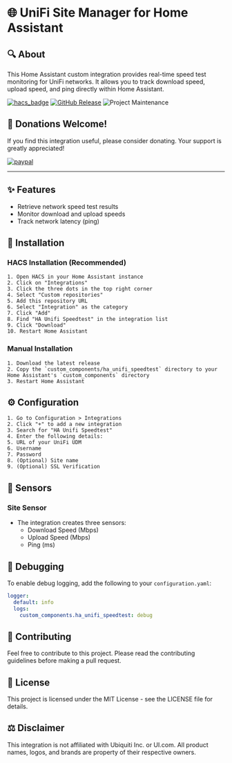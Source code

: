 # 🌐 UniFi Site Manager for Home Assistant

## 🔍 About

This Home Assistant custom integration provides real-time speed test monitoring for UniFi networks. It allows you to track download speed, upload speed, and ping directly within Home Assistant.

[![hacs_badge](https://img.shields.io/badge/HACS-Custom-orange.svg)](https://github.com/custom-components/hacs)
[![GitHub Release][releases-shield]][releases]
![Project Maintenance][maintenance-shield]

## 💸 Donations Welcome!

If you find this integration useful, please consider donating. Your support is greatly appreciated!

[![paypal](https://www.paypalobjects.com/en_US/i/btn/btn_donateCC_LG.gif)](https://www.paypal.com/cgi-bin/webscr?cmd=_s-xclick&hosted_button_id=TWRQVYJWC77E6)

---

## ✨ Features

- Retrieve network speed test results
- Monitor download and upload speeds
- Track network latency (ping)


## 🚀 Installation

### HACS Installation (Recommended)

    1. Open HACS in your Home Assistant instance
    2. Click on "Integrations"
    3. Click the three dots in the top right corner
    4. Select "Custom repositories"
    5. Add this repository URL
    6. Select "Integration" as the category
    7. Click "Add"
    8. Find "HA Unifi Speedtest" in the integration list
    9. Click "Download"
    10. Restart Home Assistant

### Manual Installation

    1. Download the latest release
    2. Copy the `custom_components/ha_unifi_speedtest` directory to your Home Assistant's `custom_components` directory
    3. Restart Home Assistant

## ⚙️ Configuration

    1. Go to Configuration > Integrations
    2. Click "+" to add a new integration
    3. Search for "HA Unifi Speedtest"
    4. Enter the following details:
    5. URL of your UniFi UDM
    6. Username
    7. Password
    8. (Optional) Site name
    9. (Optional) SSL Verification

## 📡 Sensors

### Site Sensor
- The integration creates three sensors:
    - Download Speed (Mbps)
    - Upload Speed (Mbps)
    - Ping (ms)





## 🔧 Debugging

To enable debug logging, add the following to your `configuration.yaml`:

```yaml
logger:
  default: info
  logs:
    custom_components.ha_unifi_speedtest: debug
```

## 🤝 Contributing

Feel free to contribute to this project. Please read the contributing guidelines before making a pull request.

## 📜 License

This project is licensed under the MIT License - see the LICENSE file for details.

## ⚖️ Disclaimer

This integration is not affiliated with Ubiquiti Inc. or UI.com. All product names, logos, and brands are property of their respective owners.

[releases-shield]: https://img.shields.io/github/release/tfam/ha_unifi_speedtest.svg
[releases]: https://github.com/tfam/ha_unifi_speedtest/releases
[maintenance-shield]: https://img.shields.io/maintenance/yes/2024.svg
